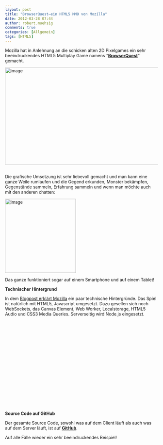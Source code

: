 ```yaml
---
layout: post
title: "BrowserQuest–ein HTML5 MMO von Mozilla"
date: 2012-03-28 07:44
author: robert.muehsig
comments: true
categories: [Allgemein]
tags: [HTML5]
---
```

<p>Mozilla hat in Anlehnung an die schicken alten 2D Pixelgames ein sehr beeindruckendes HTML5 Multiplay Game namens “<a href="http://browserquest.mozilla.org"><strong>BrowserQuest</strong></a>” gemacht. </p> <p><a href="http://browserquest.mozilla.org"><img style="background-image: none; border-bottom: 0px; border-left: 0px; padding-left: 0px; padding-right: 0px; display: inline; border-top: 0px; border-right: 0px; padding-top: 0px" title="image" border="0" alt="image" src="{{BASE_PATH}}/assets/wp-images/image1480.png" width="602" height="320"></a>&nbsp;</p> <p>Die grafische Umsetzung ist sehr liebevoll gemacht und man kann eine ganze Weile rumlaufen und die Gegend erkunden, Monster bekämpfen, Gegenstände sammeln, Erfahrung sammeln und wenn man möchte auch mit den anderen chatten:</p> <p><a href="{{BASE_PATH}}/assets/wp-images/image1481.png"><img style="background-image: none; border-bottom: 0px; border-left: 0px; padding-left: 0px; padding-right: 0px; display: inline; border-top: 0px; border-right: 0px; padding-top: 0px" title="image" border="0" alt="image" src="{{BASE_PATH}}/assets/wp-images/image_thumb652.png" width="233" height="244"></a></p> <p>Das ganze funktioniert sogar auf einem Smartphone und auf einem Tablet! </p> <p><strong>Technischer Hintergrund</strong></p> <p>In dem <a href="http://hacks.mozilla.org/2012/03/browserquest/">Blogpost erklärt Mozilla</a> ein paar technische Hintergründe. Das Spiel ist natürlich mit HTML5, Javascript umgesetzt. Dazu gesellen sich noch WebSockets, das Canvas Element, Web Worker, Localstorage, HTML5 Audio und CSS3 Media Queries. Serverseitig wird Node.js eingesetzt.</p> <div style="padding-bottom: 0px; margin: 0px; padding-left: 0px; padding-right: 0px; display: inline; float: none; padding-top: 0px" id="scid:5737277B-5D6D-4f48-ABFC-DD9C333F4C5D:9c254ab5-47ee-45d5-8fee-4620a2a6af63" class="wlWriterEditableSmartContent"><div><object width="448" height="252"><param name="movie" value="http://www.youtube.com/v/kYcNJQ3Y6Sg?hl=en&amp;hd=1"></param><embed src="http://www.youtube.com/v/kYcNJQ3Y6Sg?hl=en&amp;hd=1" type="application/x-shockwave-flash" width="448" height="252"></embed></object></div></div> <p>&nbsp;</p> <p><strong>Source Code auf GitHub</strong></p> <p>Der gesamte Source Code, sowohl was auf dem Client läuft als auch was auf dem Server läuft, ist auf <a href="https://github.com/mozilla/BrowserQuest"><strong>GitHub</strong></a>.</p> <p>Auf alle Fälle wieder ein sehr beeindruckendes Beispiel!</p>
